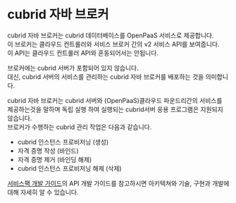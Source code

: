 # cubrid 자바 브로커

 cubrid 자바 브로커는 cubrid 데이터베이스를 OpenPaaS 서비스로 제공합니다. <br>
 이 브로커는 클라우드 컨트롤러와 서비스 브로커 간의 v2 서비스 API를 보여줍니다.<br> 
 이 API는 클라우드 컨트롤러 API와 혼동되어서는 안됩니다.<br>

 브로커에는 cubrid 서버가 포함되어 있지 않습니다.<br>
 대신, cubrid 서버의 서비스를 관리하는 cubrid 자바 브로커를 배포하는 것을 의미합니다.<br>
 
 cubrid 자바 브로커는 cubrid 서버와 (OpenPaaS)클라우드 파운드리간의 서비스를 제공하는것을 말하며 독립 실행 하여 실행되는 cubrid서버 응용 프로그램은 지원되지 않습니다.<br>
 브로커가 수행하는 cubrid 관리 작업은 다음과 같습니다.

 - cubrid 인스턴스 프로비저닝 (생성)
 - 자격 증명 작성 (바인드)
 - 자격 증명 제거 (바인딩 해제)
 - cubrid 인스턴스 프로비저닝 해제 (삭제)

[서비스팩 개발 가이드](https://github.com/OpenPaaSRnD/Documents-PaaSTA-1.0/blob/master/Development-Guide/ServicePack_develope_guide.md)의 API 개발 가이드를 참고하시면 아키텍쳐와 기술, 구현과 개발에 대해 자세히 알 수 있습니다.
